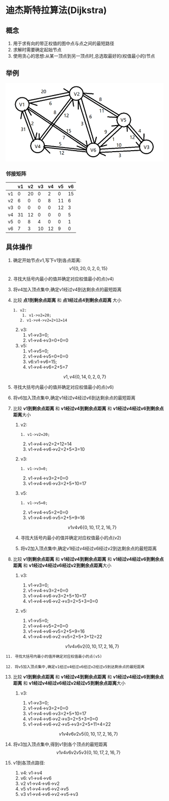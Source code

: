 # 迪杰斯特拉算法(Dijkstra)

## 概念

1. 用于求有向的带正权值的图中点与点之间的最短路径
2. 求解时需要确定起始节点
3. 使用贪心的思想:从某一顶点到另一顶点时,总选取最好的(权值最小的)节点

## 举例

![image-20200929213515294](5.%E8%BF%AA%E6%9D%B0%E6%96%AF%E7%89%B9%E6%8B%89%E7%AE%97%E6%B3%95.assets/image-20200929213515294-1602069885055.png)

### 邻接矩阵

|      | v1   | v2   | v3   | v4   | v5   | v6   |
| ---- | ---- | ---- | ---- | ---- | ---- | ---- |
| v1   | 0    | 20   | 0    | 2    | 0    | 15   |
| v2   | 6    | 0    | 0    | 8    | 11   | 6    |
| v3   | 0    | 0    | 0    | 0    | 12   | 3    |
| v4   | 31   | 12   | 0    | 0    | 0    | 5    |
| v5   | 0    | 8    | 4    | 0    | 0    | 1    |
| v6   | 7    | 3    | 10   | 12   | 9    | 0    |



## 具体操作

 1. 确定开始节点v1,写下v1到各点距离:
    $$
    v1 \{ 0,20,0,2,0,15\}
    $$

 2. 寻找大括号内最小的值并确定对应权值最小的点(v4)

 3. 将v4加入顶点集中,确定v1经过v4到达剩余点的最短距离

 4. 比较 **点1到剩余点距离** 和 **点1经过点4到剩余点距离** 大小

     	1. v2:	
          	1. v1->v2=20;	
           2. v1->v4->v2=2+12=14
      2. v3:	
          1. v1->v3=0;	
          2. v1->v4->v3=0+0=0
      3. v5:	
          1. v1->v5=0;	
          2. v1->v4->v5=0+0=0
          3. v6:v1->v6=15;
          4. v1->v4->v6=2+5=7
      
$$
    v1,v4\{0,14,0,2,0,7\}
$$

5. 寻找大括号内最小的值并确定对应权值最小的点(v6)
	
6. 将v6加入顶点集中,确定v1经过v4经过v6到达剩余点的最短距离
	
 7. 比较 **v1到剩余点距离** 和 **v1经过v4到剩余点距离**  和 **v1经过v4经过v6到剩余点距离**大小

     1. v2:	

         	1. v1->v2=20;	
          2. v1->v4->v2=2+12=14
          3. v1->v4->v6->v2=2+5+3=10

     2. v3:	

         	1. v1->v3=0;
          2. v1->v4->v3=2+0=0
          3. v1->v4->v6->v3=2+5+10=17

     3. v5:	

         	1. v1->v5=0;	
          2. v1->v4->v5=2+0=0
          3. v1->v4->v6->v5=2+5+9=16

        $$
        v1v4v6\{0,10,17,2,16,7\}
        $$

	8. 寻找大括号内最小的值并确定对应权值最小的点(v2)

	9. 将v2加入顶点集中,确定v1经过v4经过v6经过v2到达剩余点的最短距离

 10. 比较 **v1到剩余点距离** 和 **v1经过v4到剩余点距离**  和 **v1经过v4经过v6到剩余点距离** 和 **v1经过v4经过v6经过v2到剩余点距离**大小

      1. v3:	

          	1. v1->v3=0;
           2. v1->v4->v3=2+0=0
           3. v1->v4->v6->v3=2+5+10=17
           4. v1->v4->v6->v2->v3=2+5+3+0=0

      2. v5:	

          	1. v1->v5=0;	
           2. v1->v4->v5=2+0=0
           3. v1->v4->v6->v5=2+5+9=16
           4. v1->v4->v6->v2->v5=2+5+3+12=22

         $$
         v1v4v6v2\{0,10,17,2,16,7\}
         $$

         

	11. 寻找大括号内最小的值并确定对应权值最小的点(v5)

	12. 将v5加入顶点集中,确定v1经过v4经过v6经过v2经过v5到达剩余点的最短距离

 13. 比较 **v1到剩余点距离** 和 **v1经过v4到剩余点距离**  和 **v1经过v4经过v6到剩余点距离** 和 **v1经过v4经过v6经过v2经过v5到剩余点距离**大小

      1. v3:	

          	1. v1->v3=0;
          2. v1->v4->v3=2+0=0
          3. v1->v4->v6->v3=2+5+10=17
          4. v1->v4->v6->v2->v3=2+5+3+0=0
          5. v1->v4->v6->v2->v5->v3=2+5+11+4=22

     $$
     v1v4v6v2v5\{0,10,17,2,16,7\}
     $$
     

	
8. 将v3加入顶点集中,得到v1到各个顶点的最短距离
     $$
     v1v4v6v2v5v3\{0,10,17,2,16,7\}
     $$

9. v1到各顶点路径:

      1. v4:	v1->v4
      2. v6:	v1->v4->v6
      3. v2	v1->v4->v6->v2
      4. v5	v1->v4->v6->v2->v5
      5. v3	v1->v4->v6->v2->v5->v3

​     

